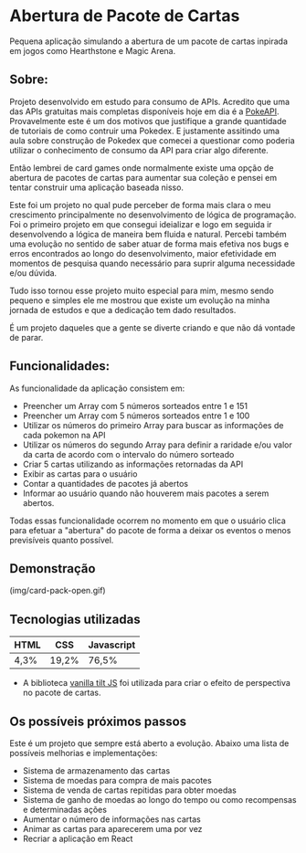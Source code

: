 <h1>Abertura de Pacote de Cartas</h1>
<p>Pequena aplicação simulando a abertura de um pacote de cartas inpirada em jogos como Hearthstone e Magic Arena.</p>
<h2>Sobre:</h2>
<p>Projeto desenvolvido em estudo para consumo de APIs. Acredito que uma das APIs gratuitas mais completas disponíveis hoje em dia é a <a href="https://pokeapi.co/">PokeAPI</a>. Provavelmente este é um dos motivos que justifique a grande quantidade de tutoriais de como contruir uma Pokedex. E justamente assitindo uma aula sobre construção de Pokedex que comecei a questionar como poderia utilizar o conhecimento de consumo da API para criar algo diferente.</p>
<p>Então lembrei de card games onde normalmente existe uma opção de abertura de pacotes de cartas para aumentar sua coleção e pensei em tentar construir uma aplicação baseada nisso.</p>
<p>Este foi um projeto no qual pude perceber de forma mais clara o meu crescimento principalmente no desenvolvimento de lógica de programação. Foi o primeiro projeto em que consegui ideializar e logo em seguida ir desenvolvendo a lógica de maneira bem fluida e natural. Percebi também uma evolução no sentido de saber atuar de forma mais efetiva nos bugs e erros encontrados ao longo do desenvolvimento, maior efetividade em momentos de pesquisa quando necessário para suprir alguma necessidade e/ou dúvida.</p>
<p>Tudo isso tornou esse projeto muito especial para mim, mesmo sendo pequeno e simples ele me mostrou que existe um evolução na minha jornada de estudos e que a dedicação tem dado resultados.</p>
<p>É um projeto daqueles que a gente se diverte criando e que não dá vontade de parar.</p>

<h2>Funcionalidades:</h2>
<p>As funcionalidade da aplicação consistem em:</p>
<ul>
    <li>Preencher um Array com 5 números sorteados entre 1 e 151</li>
    <li>Preencher um Array com 5 números sorteados entre 1 e 100</li>
    <li>Utilizar os números do primeiro Array para buscar as informações de cada pokemon na API</li>
    <li>Utilizar os números do segundo Array para definir a raridade e/ou valor da carta de acordo com o intervalo do número sorteado</li>
    <li>Criar 5 cartas utilizando as informações retornadas da API</li>    
    <li>Exibir as cartas para o usuário</li>
    <li>Contar a quantidades de pacotes já abertos</li>
    <li>Informar ao usuário quando não houverem mais pacotes a serem abertos.</li>
</ul>

<P>Todas essas funcionalidade ocorrem no momento em que o usuário clica para efetuar a "abertura" do pacote de forma a deixar os eventos o menos previsíveis quanto possível.</P>

<h2>Demonstração</h2>
(img/card-pack-open.gif)

<h2>Tecnologias utilizadas</h2>
    <table>
    <thead>
      <tr>
        <th class="tg-c3ow">HTML</th>
        <th class="tg-c3ow">CSS</th>
        <th class="tg-c3ow">Javascript</th>
      </tr>
    </thead>
    <tbody>
      <tr>
        <td class="tg-c3ow">4,3%</td>
        <td class="tg-c3ow">19,2%</td>
        <td class="tg-c3ow">76,5%</td>
      </tr>
    </tbody>
    </table>
    <ul>
        <li>A biblioteca <a href="https://micku7zu.github.io/vanilla-tilt.js/">vanilla tilt JS</a> foi utilizada para criar o efeito de perspectiva no pacote de cartas.</li>
    </ul>
    
    
 <h2>Os possíveis próximos passos</h2>
 <p>Este é um projeto que sempre está aberto a evolução. Abaixo uma lista de possíveis melhorias e implementações:</p>
    <ul>
        <li>Sistema de armazenamento das cartas</li>
        <li>Sistema de moedas para compra de mais pacotes</li>
        <li>Sistema de venda de cartas repitidas para obter moedas</li>
        <li>Sistema de ganho de moedas ao longo do tempo ou como recompensas e determinadas ações</li>
        <li>Aumentar o número de informações nas cartas</li>
        <li>Animar as cartas para aparecerem uma por vez</li>
        <li>Recriar a aplicação em React</li>
    </ul>
